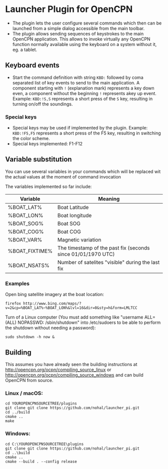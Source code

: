 # Launcher Plugin for OpenCPN

- The plugin lets the user configure several commands which then can be launched from a simple dialog accessible from the main toolbar.
- The plugin allows sending sequences of keystrokes to the main OpenCPN application. This allows to invoke virtually any OpenCPN function normally available using the keyboard on a system without it, eg. a tablet.

## Keyboard events

- Start the command definition with string `KBD:` followed by coma separated list of key events to send to the main application. A component starting with `!` (explanation mark) represents a key down even, a component without the beginning `!` represents akey up event. Example: `KBD:!S,S` represents a short press of the `S` key, resulting in turning on/off the soundings.

### Special keys

- Special keys may be used if implemented by the plugin. Example: `KBD:!F5,F5` represents a short press of the F5 key, resulting in switching the color scheme.
- Special keys implemented: F1-F12

## Variable substitution

You can use several variables in your commands which will be replaced wit the actual values at the moment of command invocation

The variables implemented so far include:

| Variable | Meaning |
| -------- | ------- |
| %BOAT_LAT% | Boat Latitude |
| %BOAT_LON% | Boat longitude |
| %BOAT_SOG% | Boat SOG |
| %BOAT_COG% | Boat COG |
| %BOAT_VAR% | Magnetic variation |
| %BOAT_FIXTIME% | The timestamp of the past fix (seconds since 01/01/1970 UTC) |
| %BOAT_NSATS% | Number of satelites "visible" during the last fix |

### Examples
Open bing satellite imagery at the boat location:

```firefox http://www.bing.com/maps/?v=2&cp=%BOAT_LAT%~%BOAT_LON%&lvl=16&dir=0&sty=h&form=LMLTCC```

Turn of a Linux computer (You must add something like "username    ALL=(ALL) NOPASSWD: /sbin/shutdown" into /etc/sudoers to be able to perform the shutdown without needing a password):

```sudo shutdown -h now &```

## Building
This assumes you have already seen the building instructions at http://opencpn.org/ocpn/compiling_source_linux or http://opencpn.org/ocpn/compiling_source_windows and can build OpenCPN from source.

### Linux / macOS:

```
cd YOUROPENCPNSOURCETREE/plugins
git clone git clone https://github.com/nohal/launcher_pi.git
cd ../build
cmake ..
make
```

### Windows:

```
cd C:\YOUROPENCPNSOURCETREE\plugins
git clone git clone https://github.com/nohal/launcher_pi.git
cd ..\build
cmake ..
cmake --build . --config release
```
